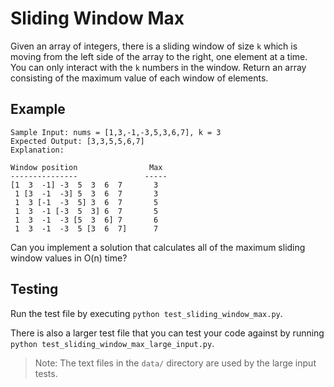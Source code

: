 # Sliding Window Max

Given an array of integers, there is a sliding window of size `k` which is moving from the left side of the array to the right, one element at a time. You can only interact with the `k` numbers in the window. Return an array consisting of the maximum value of each window of elements.

## Example
```
Sample Input: nums = [1,3,-1,-3,5,3,6,7], k = 3
Expected Output: [3,3,5,5,6,7]
Explanation:

Window position                Max
---------------               -----
[1  3  -1] -3  5  3  6  7       3
 1 [3  -1  -3] 5  3  6  7       3
 1  3 [-1  -3  5] 3  6  7       5
 1  3  -1 [-3  5  3] 6  7       5
 1  3  -1  -3 [5  3  6] 7       6
 1  3  -1  -3  5 [3  6  7]      7
 ```

 Can you implement a solution that calculates all of the maximum sliding window values in O(n) time?

 ## Testing
Run the test file by executing  `python test_sliding_window_max.py`.

There is also a larger test file that you can test your code against by running `python test_sliding_window_max_large_input.py`.

> Note: The text files in the `data/` directory are used by the large input tests.
